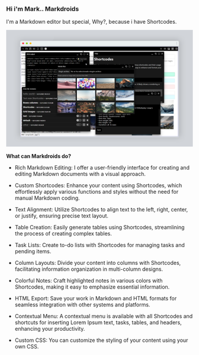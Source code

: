 
### Hi i'm Mark.. Markdroids

I'm a Markdown editor but special, Why?, because i have Shortcodes.

![Markdroids](screenshots/screen-1.png)


**What can Markdroids do?**

- Rich Markdown Editing: I offer a user-friendly interface for creating and editing Markdown documents with a visual approach.

- Custom Shortcodes: Enhance your content using Shortcodes, which effortlessly apply various functions and styles without the need for manual Markdown coding.

- Text Alignment: Utilize Shortcodes to align text to the left, right, center, or justify, ensuring precise text layout.

- Table Creation: Easily generate tables using Shortcodes, streamlining the process of creating complex tables.

- Task Lists: Create to-do lists with Shortcodes for managing tasks and pending items.

- Column Layouts: Divide your content into columns with Shortcodes, facilitating information organization in multi-column designs.

- Colorful Notes: Craft highlighted notes in various colors with Shortcodes, making it easy to emphasize essential information.

- HTML Export: Save your work in Markdown and HTML formats for seamless integration with other systems and platforms.

- Contextual Menu: A contextual menu is available with all Shortcodes and shortcuts for inserting Lorem Ipsum text, tasks, tables, and headers, enhancing your productivity.

- Custom CSS: You can customize the styling of your content using your own CSS.